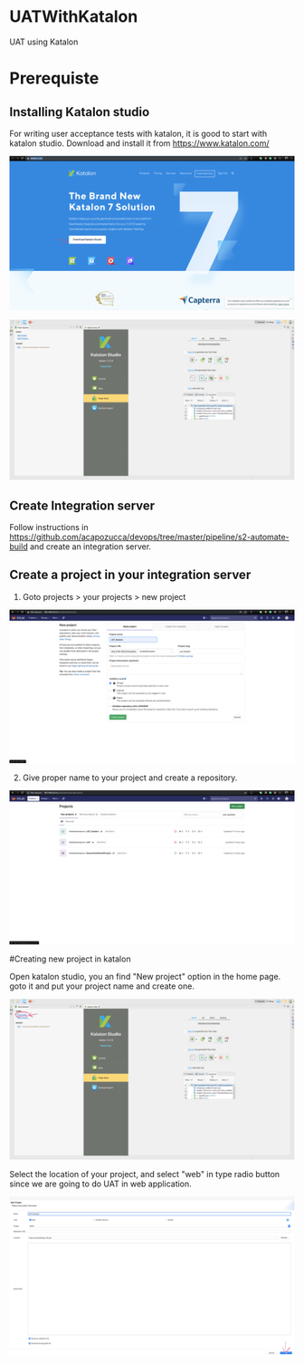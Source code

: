 # UATWithKatalon
UAT using Katalon

# Prerequiste
## Installing Katalon studio
For writing user acceptance tests with katalon, it is good to start with katalon studio. Download and install it from https://www.katalon.com/


![Download Katalon Studio](/images/1.png)

![Downloaded Katalon Studio](/images/2.png)

## Create Integration server
Follow instructions in https://github.com/acapozucca/devops/tree/master/pipeline/s2-automate-build and create an integration server.

## Create a project in your integration server

1. Goto projects > your projects > new project

![Downloaded Katalon Studio](/images/3.png)

2. Give proper name to your project and create a repository.

![Downloaded Katalon Studio](/images/4.png)

#Creating new project in katalon

Open katalon studio, you an find "New project" option in the home page. goto it and put your project name and create one.

![Downloaded Katalon Studio](/images/5.png)

Select the location of your project, and select "web" in type radio button since we are going to do UAT in web application.

![Downloaded Katalon Studio](/images/6.png)

